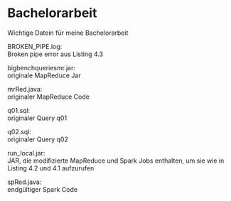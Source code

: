 # Bachelorarbeit
Wichtige Datein für meine Bachelorarbeit

BROKEN_PIPE.log:         
Broken pipe error aus Listing 4.3

bigbenchqueriesmr.jar:  
originale MapReduce Jar

mrRed.java:              
originaler MapReduce Code

q01.sql:                
originaler Query q01

q02.sql:                 
originaler Query q02

run_local.jar:           
JAR, die modifizierte MapReduce und Spark Jobs enthalten, um sie wie in Listing 4.2 und 4.1 aufzurufen

spRed.java:              
endgültiger Spark Code
